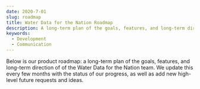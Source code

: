 ```yaml
---
date: 2020-7-01
slug: roadmap
title: Water Data for the Nation Roadmap
description: A long-term plan of the goals, features, and long-term direction of the Water Data for the Nation team.
keywords:
  - Development
  - Communication
---
```



Below is our product roadmap: a long-term plan of the goals, features,
and long-term direction of of the Water Data for the Nation team. We update this
every few months with the status of our progress, as well as add new
high-level future requests and ideas.



